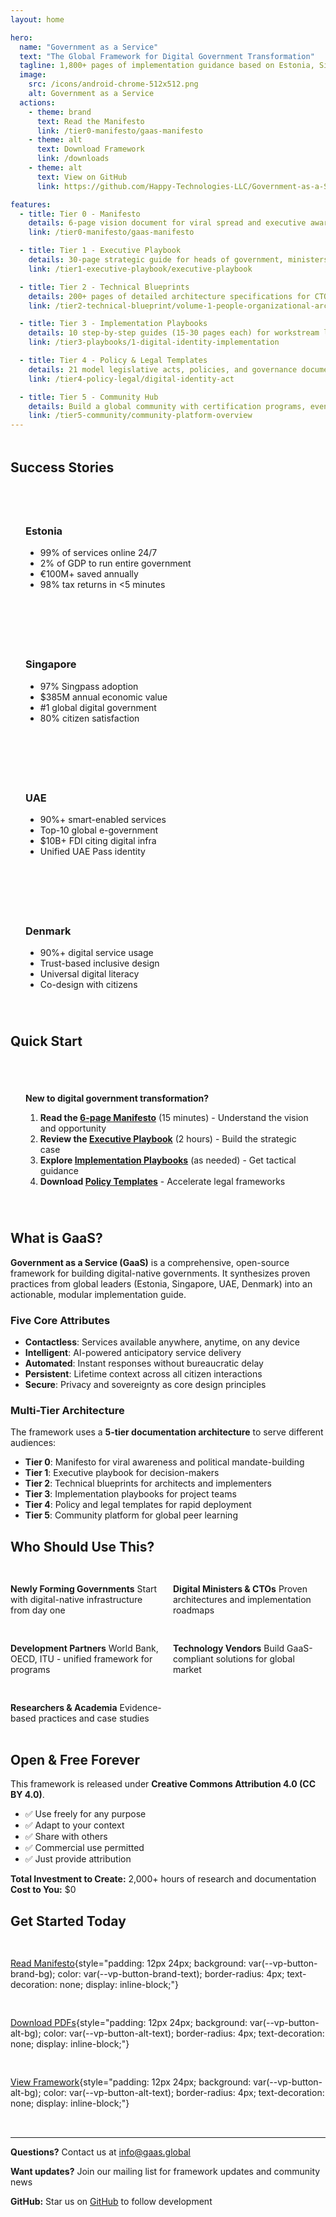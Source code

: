 ```yaml
---
layout: home

hero:
  name: "Government as a Service"
  text: "The Global Framework for Digital Government Transformation"
  tagline: 1,800+ pages of implementation guidance based on Estonia, Singapore, UAE, and Denmark
  image:
    src: /icons/android-chrome-512x512.png
    alt: Government as a Service
  actions:
    - theme: brand
      text: Read the Manifesto
      link: /tier0-manifesto/gaas-manifesto
    - theme: alt
      text: Download Framework
      link: /downloads
    - theme: alt
      text: View on GitHub
      link: https://github.com/Happy-Technologies-LLC/Government-as-a-Service

features:
  - title: Tier 0 - Manifesto
    details: 6-page vision document for viral spread and executive awareness. Start here to understand the digital government transformation opportunity.
    link: /tier0-manifesto/gaas-manifesto

  - title: Tier 1 - Executive Playbook
    details: 30-page strategic guide for heads of government, ministers, and C-suite executives. Build the business case and implementation roadmap.
    link: /tier1-executive-playbook/executive-playbook

  - title: Tier 2 - Technical Blueprints
    details: 200+ pages of detailed architecture specifications for CTOs and technical teams. Proven patterns from global leaders.
    link: /tier2-technical-blueprint/volume-1-people-organizational-architecture

  - title: Tier 3 - Implementation Playbooks
    details: 10 step-by-step guides (15-30 pages each) for workstream leads. From digital identity to service portfolio management.
    link: /tier3-playbooks/1-digital-identity-implementation

  - title: Tier 4 - Policy & Legal Templates
    details: 21 model legislative acts, policies, and governance documents. Ready to adapt for your jurisdiction.
    link: /tier4-policy-legal/digital-identity-act

  - title: Tier 5 - Community Hub
    details: Build a global community with certification programs, events, and a practitioner network.
    link: /tier5-community/community-platform-overview
---
```


<div class="vp-doc" style="margin-top: 48px;">

## Success Stories

<div style="display: grid; grid-template-columns: repeat(auto-fit, minmax(250px, 1fr)); gap: 24px; margin: 32px 0;">

<div style="padding: 24px; border: 1px solid var(--vp-c-divider); border-radius: 8px;">
<h3><span class="flag-icon"><span class="fi fi-ee fis"></span>Estonia</span></h3>
<ul>
<li>99% of services online 24/7</li>
<li>2% of GDP to run entire government</li>
<li>€100M+ saved annually</li>
<li>98% tax returns in <5 minutes</li>
</ul>
</div>

<div style="padding: 24px; border: 1px solid var(--vp-c-divider); border-radius: 8px;">
<h3><span class="flag-icon"><span class="fi fi-sg fis"></span>Singapore</span></h3>
<ul>
<li>97% Singpass adoption</li>
<li>$385M annual economic value</li>
<li>#1 global digital government</li>
<li>80% citizen satisfaction</li>
</ul>
</div>

<div style="padding: 24px; border: 1px solid var(--vp-c-divider); border-radius: 8px;">
<h3><span class="flag-icon"><span class="fi fi-ae fis"></span>UAE</span></h3>
<ul>
<li>90%+ smart-enabled services</li>
<li>Top-10 global e-government</li>
<li>$10B+ FDI citing digital infra</li>
<li>Unified UAE Pass identity</li>
</ul>
</div>

<div style="padding: 24px; border: 1px solid var(--vp-c-divider); border-radius: 8px;">
<h3><span class="flag-icon"><span class="fi fi-dk fis"></span>Denmark</span></h3>
<ul>
<li>90%+ digital service usage</li>
<li>Trust-based inclusive design</li>
<li>Universal digital literacy</li>
<li>Co-design with citizens</li>
</ul>
</div>

</div>

## Quick Start

<div style="background: var(--vp-c-bg-soft); padding: 24px; border-radius: 8px; margin: 32px 0;">

**New to digital government transformation?**

1. **Read the [6-page Manifesto](/tier0-manifesto/gaas-manifesto)** (15 minutes) - Understand the vision and opportunity
2. **Review the [Executive Playbook](/tier1-executive-playbook/executive-playbook)** (2 hours) - Build the strategic case
3. **Explore [Implementation Playbooks](/tier3-playbooks/1-digital-identity-implementation)** (as needed) - Get tactical guidance
4. **Download [Policy Templates](/tier4-policy-legal/digital-identity-act)** - Accelerate legal frameworks

</div>

## What is GaaS?

**Government as a Service (GaaS)** is a comprehensive, open-source framework for building digital-native governments. It synthesizes proven practices from global leaders (Estonia, Singapore, UAE, Denmark) into an actionable, modular implementation guide.

### Five Core Attributes

- **Contactless**: Services available anywhere, anytime, on any device
- **Intelligent**: AI-powered anticipatory service delivery
- **Automated**: Instant responses without bureaucratic delay
- **Persistent**: Lifetime context across all citizen interactions
- **Secure**: Privacy and sovereignty as core design principles

### Multi-Tier Architecture

The framework uses a **5-tier documentation architecture** to serve different audiences:

- **Tier 0**: Manifesto for viral awareness and political mandate-building
- **Tier 1**: Executive playbook for decision-makers
- **Tier 2**: Technical blueprints for architects and implementers
- **Tier 3**: Implementation playbooks for project teams
- **Tier 4**: Policy and legal templates for rapid deployment
- **Tier 5**: Community platform for global peer learning

## Who Should Use This?

<div style="display: grid; grid-template-columns: repeat(auto-fit, minmax(200px, 1fr)); gap: 16px; margin: 32px 0;">

**Newly Forming Governments**
Start with digital-native infrastructure from day one

**Digital Ministers & CTOs**
Proven architectures and implementation roadmaps

**Development Partners**
World Bank, OECD, ITU - unified framework for programs

**Technology Vendors**
Build GaaS-compliant solutions for global market

**Researchers & Academia**
Evidence-based practices and case studies

</div>

## Open & Free Forever

This framework is released under **Creative Commons Attribution 4.0 (CC BY 4.0)**.

- ✅ Use freely for any purpose
- ✅ Adapt to your context
- ✅ Share with others
- ✅ Commercial use permitted
- ✅ Just provide attribution

**Total Investment to Create:** 2,000+ hours of research and documentation
**Cost to You:** $0

## Get Started Today

<div style="display: flex; gap: 16px; margin: 32px 0; flex-wrap: wrap;">

[Read Manifesto](/tier0-manifesto/gaas-manifesto){style="padding: 12px 24px; background: var(--vp-button-brand-bg); color: var(--vp-button-brand-text); border-radius: 4px; text-decoration: none; display: inline-block;"}

[Download PDFs](/downloads){style="padding: 12px 24px; background: var(--vp-button-alt-bg); color: var(--vp-button-alt-text); border-radius: 4px; text-decoration: none; display: inline-block;"}

[View Framework](/framework){style="padding: 12px 24px; background: var(--vp-button-alt-bg); color: var(--vp-button-alt-text); border-radius: 4px; text-decoration: none; display: inline-block;"}

</div>

---

**Questions?** Contact us at [info@gaas.global](mailto:info@gaas.global)

**Want updates?** Join our mailing list for framework updates and community news

**GitHub:** Star us on [GitHub](https://github.com/yourusername/gaas-framework) to follow development

</div>
